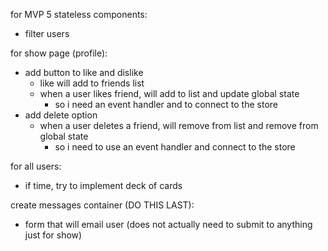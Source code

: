 for MVP 5 stateless components:
- filter users

for show page (profile):
- add button to like and dislike
    - like will add to friends list
    - when a user likes friend, will add to list and update global state
        - so i need an event handler and to connect to the store
- add delete option
    - when a user deletes a friend, will remove from list and remove from global state
        - so i need to use an event handler and connect to the store

for all users:
- if time, try to implement deck of cards


create messages container (DO THIS LAST):
- form that will email user (does not actually need to submit to anything just for show)

